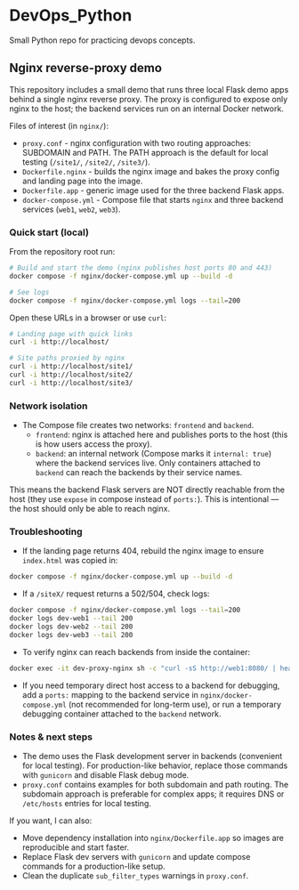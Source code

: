 # DevOps_Python

Small Python repo for practicing devops concepts.

## Nginx reverse-proxy demo

This repository includes a small demo that runs three local Flask demo apps behind a single nginx reverse proxy. The proxy is configured to expose only nginx to the host; the backend services run on an internal Docker network.

Files of interest (in `nginx/`):

- `proxy.conf` - nginx configuration with two routing approaches: SUBDOMAIN and PATH. The PATH approach is the default for local testing (`/site1/`, `/site2/`, `/site3/`).
- `Dockerfile.nginx` - builds the nginx image and bakes the proxy config and landing page into the image.
- `Dockerfile.app` - generic image used for the three backend Flask apps.
- `docker-compose.yml` - Compose file that starts `nginx` and three backend services (`web1`, `web2`, `web3`).

### Quick start (local)

From the repository root run:

```bash
# Build and start the demo (nginx publishes host ports 80 and 443)
docker compose -f nginx/docker-compose.yml up --build -d

# See logs
docker compose -f nginx/docker-compose.yml logs --tail=200
```

Open these URLs in a browser or use `curl`:

```bash
# Landing page with quick links
curl -i http://localhost/

# Site paths proxied by nginx
curl -i http://localhost/site1/
curl -i http://localhost/site2/
curl -i http://localhost/site3/
```

### Network isolation

- The Compose file creates two networks: `frontend` and `backend`.
	- `frontend`: nginx is attached here and publishes ports to the host (this is how users access the proxy).
	- `backend`: an internal network (Compose marks it `internal: true`) where the backend services live. Only containers attached to `backend` can reach the backends by their service names.

This means the backend Flask servers are NOT directly reachable from the host (they use `expose` in compose instead of `ports:`). This is intentional — the host should only be able to reach nginx.

### Troubleshooting

- If the landing page returns 404, rebuild the nginx image to ensure `index.html` was copied in:

```bash
docker compose -f nginx/docker-compose.yml up --build -d
```

- If a `/siteX/` request returns a 502/504, check logs:

```bash
docker compose -f nginx/docker-compose.yml logs --tail=200
docker logs dev-web1 --tail 200
docker logs dev-web2 --tail 200
docker logs dev-web3 --tail 200
```

- To verify nginx can reach backends from inside the container:

```bash
docker exec -it dev-proxy-nginx sh -c "curl -sS http://web1:8080/ | head -n 5"
```

- If you need temporary direct host access to a backend for debugging, add a `ports:` mapping to the backend service in `nginx/docker-compose.yml` (not recommended for long-term use), or run a temporary debugging container attached to the `backend` network.

### Notes & next steps

- The demo uses the Flask development server in backends (convenient for local testing). For production-like behavior, replace those commands with `gunicorn` and disable Flask debug mode.
- `proxy.conf` contains examples for both subdomain and path routing. The subdomain approach is preferable for complex apps; it requires DNS or `/etc/hosts` entries for local testing.

If you want, I can also:

- Move dependency installation into `nginx/Dockerfile.app` so images are reproducible and start faster.
- Replace Flask dev servers with `gunicorn` and update compose commands for a production-like setup.
- Clean the duplicate `sub_filter_types` warnings in `proxy.conf`.
